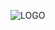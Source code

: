 ![LOGO](https://user-images.githubusercontent.com/96665331/195894070-4405fb94-7a9e-4db3-b99c-539ad01c317b.png)
